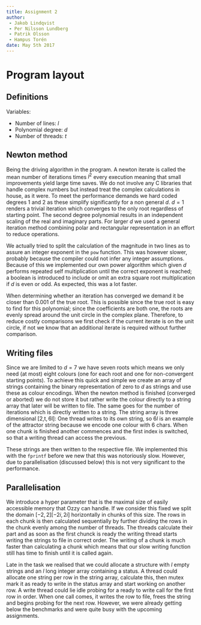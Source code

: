 ```yaml
---
title: Assignment 2
author:
 - Jakob Lindqvist
 - Per Nilsson Lundberg
 - Patrik Olsson
 - Hampus Torén
date: May 5th 2017
---
```


# Program layout

## Definitions

Variables:
 - Number of lines: $l$
 - Polynomial degree: $d$
 -  Number of threads: $t$

## Newton method

Being the driving algorithm in the program. A newton iterate is called the mean number of iterations times  $l^2$ every execution meaning that small improvements yield large time saves. We do not involve any C libraries that handle complex numbers but instead treat the complex calculations in house, as it were. To meet the performance demands we hard coded degrees 1 and 2 as these simplify significantly for a non general $d$. $d=1$ renders a trivial iteration which converges to the only root regardless of starting point. The second degree polynomial results in an independent scaling of the real and imaginary parts. For larger $d$ we used a general iteration method combining polar and rectangular representation in an effort to reduce operations.

We actually tried to split the calculation of the magnitude in two lines as to assure an integer exponent in the `pow` function. This was however slower, probably because the compiler could not infer any integer assumptions. Because of this we implemented our own power algorithm which given $d$ performs repeated self multiplication until the correct exponent is reached; a boolean is introduced to include or omit an extra square root multiplication if $d$ is even or odd. As expected, this was a lot faster.

When determining whether an iteration has converged we demand it be closer than 0.001 of the true root. This is possible since the true root is easy to find for this polynomial; since the coefficients are both one, the roots are evenly spread around the unit circle in the complex plane. Therefore, to reduce costly comparisons we first check if the current iterate is on the unit circle, if not we know that an additional iterate is required without further comparison.

## Writing files

Since we are limited to $d = 7$ we have seven roots which means we only need (at most) eight colours (one for each root and one for non-convergent starting points). To achieve this quick and simple we create an array of strings containing the binary representation of zero to $d$ as strings and use these as colour encodings. When the newton method is finished (converged or aborted) we do not store it but rather write the colour directly to a string array that later will be written to file. The same goes for the number of iterations which is directly written to a string. The string array is three dimensional $[2,$t$,6$l$]$: One thread writes to its own string, so $6l$ is an example of the attractor string because we encode one colour with 6 chars. When one chunk is finished another commences and the first index is switched, so that a writing thread can access the previous.

These strings are then written to the respective file. We implemented this with the `fprintf` before we new that this was notoriously slow. However, due to parallelisation (discussed below) this is not very significant to the performance.

## Parallelisation

We introduce a hyper parameter that is the maximal size of easily accessible memory that Ozzy can handle. If we consider this fixed we split the domain $[-2,2][-2i,2i]$ horizontally in chunks of this size. The rows in each chunk is then calculated sequentially by further dividing the rows in the chunk evenly among the number of threads. The threads calculate their part and as soon as the first chunck is ready the writing thread starts writing the strings to file in correct order. The writing of a chunk is much faster than calculating a chunk which means that our slow writing function still has time to finish until it is called again.

Late in the task we realised that we could allocate a structure with $l$ empty strings and an $l$ long integer array containing a status. A thread could allocate one string per row in the string array, calculate this, then mutex mark it as ready to write in the status array and start working on another row. A write thread could lie idle probing for a ready to write call for the first row in order. When one call comes, it writes the row to file, frees the string and begins probing for the next row. However, we were already getting below the benchmarks and were quite busy with the upcoming assignments.
 



